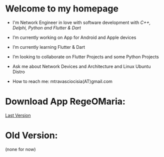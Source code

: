 # Welcome to my homepage

- I'm Network Engineer in love with software development with *C++, Delphi, Python and Flutter & Dart*

- I’m currently working on App for Android and Apple devices

- I’m currently learning Flutter & Dart

- I’m looking to collaborate on Flutter Projects and some Python Projects

- Ask me about Network Devices and Architecture and Linux Ubuntu Distro

- How to reach me: mtravasciocisia(AT)gmail.com

# Download App RegeOMaria:
[Last Version](https://drive.google.com/file/d/1KjGTVeYdWrzmFoHpXZk_Nmz7ZD_ig39F/view?usp=sharing)

# Old Version:
(none for now)



